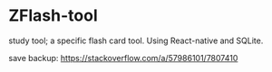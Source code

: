 # ZFlash-tool
study tool; a specific flash card tool. Using React-native and SQLite.


save backup:
https://stackoverflow.com/a/57986101/7807410
